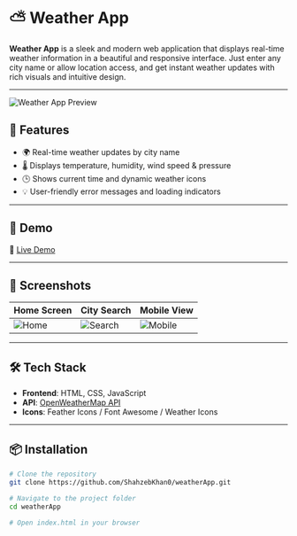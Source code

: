 # ⛅ Weather App

**Weather App** is a sleek and modern web application that displays real-time weather information in a beautiful and responsive interface. Just enter any city name or allow location access, and get instant weather updates with rich visuals and intuitive design.

---

![Weather App Preview](./assets/preview.png)

## 🌟 Features

- 🌍 Real-time weather updates by city name
- 🌡️ Displays temperature, humidity, wind speed & pressure
- 🕒 Shows current time and dynamic weather icons
- 💡 User-friendly error messages and loading indicators

---

## 🚀 Demo

🔗 [Live Demo](https://your-live-demo-link.com)

---

## 📸 Screenshots

| Home Screen | City Search | Mobile View |
|-------------|-------------|-------------|
| ![Home](./assets/home.png) | ![Search](./assets/search.png) | ![Mobile](./assets/mobile.png) |

---

## 🛠️ Tech Stack

- **Frontend**: HTML, CSS, JavaScript
- **API**: [OpenWeatherMap API](https://openweathermap.org/api)
- **Icons**: Feather Icons / Font Awesome / Weather Icons

---

## 📦 Installation

```bash
# Clone the repository
git clone https://github.com/ShahzebKhan0/weatherApp.git

# Navigate to the project folder
cd weatherApp

# Open index.html in your browser
